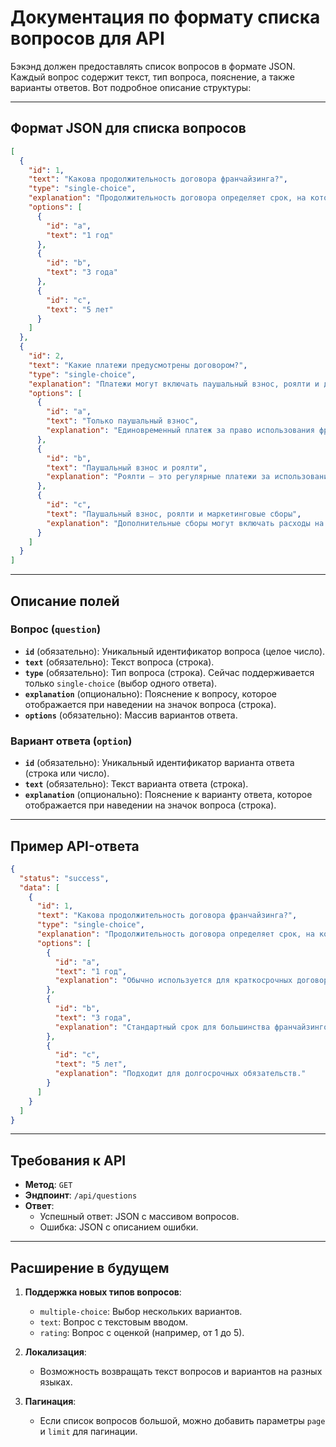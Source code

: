 # Документация по формату списка вопросов для API

Бэкэнд должен предоставлять список вопросов в формате JSON. Каждый вопрос содержит текст, тип вопроса, пояснение, а также варианты ответов. Вот подробное описание структуры:

---

## Формат JSON для списка вопросов

```json
[
  {
    "id": 1,
    "text": "Какова продолжительность договора франчайзинга?",
    "type": "single-choice",
    "explanation": "Продолжительность договора определяет срок, на который вы заключаете соглашение с франчайзером.",
    "options": [
      {
        "id": "a",
        "text": "1 год"
      },
      {
        "id": "b",
        "text": "3 года"
      },
      {
        "id": "c",
        "text": "5 лет"
      }
    ]
  },
  {
    "id": 2,
    "text": "Какие платежи предусмотрены договором?",
    "type": "single-choice",
    "explanation": "Платежи могут включать паушальный взнос, роялти и другие сборы.",
    "options": [
      {
        "id": "a",
        "text": "Только паушальный взнос",
        "explanation": "Единовременный платеж за право использования франшизы."
      },
      {
        "id": "b",
        "text": "Паушальный взнос и роялти",
        "explanation": "Роялти — это регулярные платежи за использование бренда."
      },
      {
        "id": "c",
        "text": "Паушальный взнос, роялти и маркетинговые сборы",
        "explanation": "Дополнительные сборы могут включать расходы на рекламу."
      }
    ]
  }
]
```
---

## Описание полей

### Вопрос (`question`)
- **`id`** (обязательно): Уникальный идентификатор вопроса (целое число).
- **`text`** (обязательно): Текст вопроса (строка).
- **`type`** (обязательно): Тип вопроса (строка). Сейчас поддерживается только `single-choice` (выбор одного ответа).
- **`explanation`** (опционально): Пояснение к вопросу, которое отображается при наведении на значок вопроса (строка).
- **`options`** (обязательно): Массив вариантов ответа.

### Вариант ответа (`option`)
- **`id`** (обязательно): Уникальный идентификатор варианта ответа (строка или число).
- **`text`** (обязательно): Текст варианта ответа (строка).
- **`explanation`** (опционально): Пояснение к варианту ответа, которое отображается при наведении на значок вопроса (строка).

---

## Пример API-ответа

```json
{
  "status": "success",
  "data": [
    {
      "id": 1,
      "text": "Какова продолжительность договора франчайзинга?",
      "type": "single-choice",
      "explanation": "Продолжительность договора определяет срок, на который вы заключаете соглашение с франчайзером.",
      "options": [
        {
          "id": "a",
          "text": "1 год",
          "explanation": "Обычно используется для краткосрочных договоров."
        },
        {
          "id": "b",
          "text": "3 года",
          "explanation": "Стандартный срок для большинства франчайзинговых договоров."
        },
        {
          "id": "c",
          "text": "5 лет",
          "explanation": "Подходит для долгосрочных обязательств."
        }
      ]
    }
  ]
}
```

---

## Требования к API

- **Метод**: `GET`
- **Эндпоинт**: `/api/questions`
- **Ответ**:
  - Успешный ответ: JSON с массивом вопросов.
  - Ошибка: JSON с описанием ошибки.

---

## Расширение в будущем

1. **Поддержка новых типов вопросов**:
   - `multiple-choice`: Выбор нескольких вариантов.
   - `text`: Вопрос с текстовым вводом.
   - `rating`: Вопрос с оценкой (например, от 1 до 5).

2. **Локализация**:
   - Возможность возвращать текст вопросов и вариантов на разных языках.

3. **Пагинация**:
   - Если список вопросов большой, можно добавить параметры `page` и `limit` для пагинации.